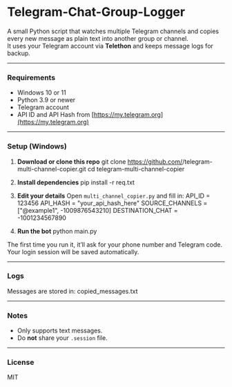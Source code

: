 # Telegram-Chat-Group-Logger

A small Python script that watches multiple Telegram channels and copies every new message as plain text into another group or channel.  
It uses your Telegram account via **Telethon** and keeps message logs for backup.

---

### Requirements
- Windows 10 or 11  
- Python 3.9 or newer  
- Telegram account  
- API ID and API Hash from [https://my.telegram.org](https://my.telegram.org)

---

### Setup (Windows)

1. **Download or clone this repo**
git clone https://github.com/<your-username>/telegram-multi-channel-copier.git
cd telegram-multi-channel-copier


2. **Install dependencies**
pip install -r req.txt

3. **Edit your details**
Open `multi_channel_copier.py` and fill in:
API_ID = 123456
API_HASH = "your_api_hash_here"
SOURCE_CHANNELS = ["@example1", -1009876543210]
DESTINATION_CHAT = -1001234567890

4. **Run the bot**
python main.py

The first time you run it, it’ll ask for your phone number and Telegram code.  
Your login session will be saved automatically.

---

### Logs
Messages are stored in:
copied_messages.txt

---

### Notes
- Only supports text messages.  
- Do **not** share your `.session` file.  

---

### License
MIT
